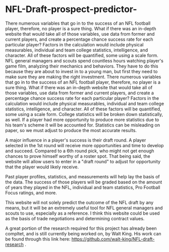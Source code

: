 # NFL-Draft-prospect-predictor-
There numerous variables that go in to the success of an NFL football player, therefore, no player is a sure thing. What if there was an in-depth website that would take all of those variables, use data from former and current players, and create a percentage chance success rate for each particular player? Factors in the calculation would include physical measurables, individual and team college statistics, intelligence, and character. All of these factors will be quantified, some using a scale form. 
NFL general managers and scouts spend countless hours watching player's game film, analyzing their mechanics and behaviors. They have to do this because they are about to invest in to a young man, but first they need to make sure they are making the right investment. There numerous variables that go in to the success of an NFL football player, therefore, no player is a sure thing. What if there was an in-depth website that would take all of those variables, use data from former and current players, and create a percentage chance success rate for each particular player? Factors in the calculation would include physical measurables, individual and team college statistics, intelligence, and character. All of these factors will be quantified, some using a scale form. College statistics will be broken down statistically, as well. If a player had more opportunity to produce more statistics due to his team's scheme it will be accounted for. Statistics can be misleading on paper, so we must adjust to produce the most accurate results. 

A major influence in a player's success is their draft round. A player selected in the 1st round will receive more opportunities and time to develop and succeed. Compared to a 6th round pick, who might not get enough chances to prove himself worthy of a roster spot. That being said, the website will allow users to enter in a "draft round" to adjust for opportunity that the player would likely receive. 

Past player profiles, statistics, and measurements will help lay the basis of the data. The success of those players will be graded based on the amount of years they played in the NFL, individual and team statistics, Pro Football Focus ratings, and more. 

This website will not solely predict the outcome of the NFL draft by any means, but it will be an extremely useful tool for NFL general managers and scouts to use, especially as a reference. I think this website could be used as the basis of trade negotiations and determining contract values. 

A great portion of the research required for this project has already been compltet, and is still currently being worked on, by Walt King. His work can be found through this link here: https://github.com/walt-king/NFL-draft-research . 
